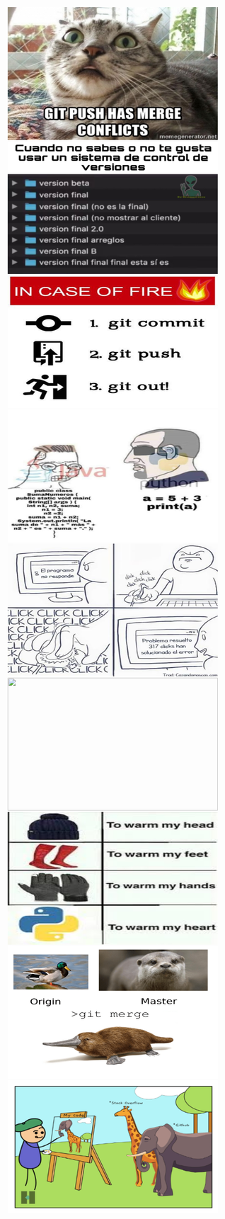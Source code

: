 <p align="center">
  <img width="475" height="300" src="./media/git-push-has-merge-conflicts.jpg"/>
  <img width="475" height="300" src="./media/HolaMundo01.jpeg"/>
  <img width="475" height="300" src="./media/git-out.jpg"/>
  <img width="475" height="300" src="./media/java-python.png"/>
  <img width="475" height="300" src="./media/clicks.jpg"/>
  <img width="475" height="300" src="./media/putin_walk-.gif"/> 
  <img width="475" height="300" src="./media/pythonlover.jpg"/> 
  <img width="475" height="300" src="./media/meme.png"/>
  <img width="475" height="300" src="./media/memeStack.png"/> 
</p>
